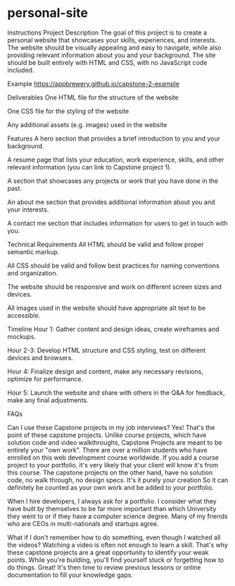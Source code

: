# personal-site

Instructions Project Description The goal of this project is to create a personal website that showcases your skills, experiences, and interests. The website should be visually appealing and easy to navigate, while also providing relevant information about you and your background. The site should be built entirely with HTML and CSS, with no JavaScript code included.

Example https://appbrewery.github.io/capstone-2-example

Deliverables One HTML file for the structure of the website

One CSS file for the styling of the website

Any additional assets (e.g. images) used in the website

Features A hero section that provides a brief introduction to you and your background.

A resume page that lists your education, work experience, skills, and other relevant information (you can link to Capstone project 1).

A section that showcases any projects or work that you have done in the past.

An about me section that provides additional information about you and your interests.

A contact me section that includes information for users to get in touch with you.

Technical Requirements All HTML should be valid and follow proper semantic markup.

All CSS should be valid and follow best practices for naming conventions and organization.

The website should be responsive and work on different screen sizes and devices.

All images used in the website should have appropriate alt text to be accessible.

Timeline Hour 1: Gather content and design ideas, create wireframes and mockups.

Hour 2-3: Develop HTML structure and CSS styling, test on different devices and browsers.

Hour 4: Finalize design and content, make any necessary revisions, optimize for performance.

Hour 5: Launch the website and share with others in the Q&A for feedback, make any final adjustments.

FAQs

Can I use these Capstone projects in my job interviews?
Yes! That's the point of these capstone projects. Unlike course projects, which have solution code and video walkthroughs, Capstone Projects are meant to be entirely your "own work". There are over a million students who have enrolled on this web development course worldwide. If you add a course project to your portfolio, it's very likely that your client will know it's from this course. The capstone projects on the other hand, have no solution code, no walk through, no design specs. It's it purely your creation So it can definitely be counted as your own work and be added to your portfolio.

When I hire developers, I always ask for a portfolio. I consider what they have built by themselves to be far more important than which University they went to or if they have a computer science degree. Many of my friends who are CEOs in multi-nationals and startups agree.

What if I don't remember how to do something, even though I watched all the videos?
Watching a video is often not enough to learn a skill. That's why these capstone projects are a great opportunity to identify your weak points. While you're building, you'll find yourself stuck or forgetting how to do things. Great! It's then time to review previous lessons or online documentation to fill your knowledge gaps.
